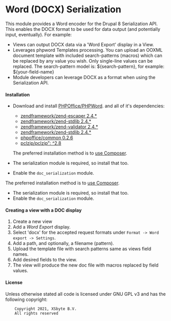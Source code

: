 # Word (DOCX) Serialization

This module provides a Word encoder for the Drupal 8 Serialization API. This
enables the DOCX format to be used for data output (and potentially input,
eventually). For example:

* Views can output DOCX data via a 'Word Export' display in a View.
* Leverages phpword Templates processing. You can upload an OOXML document template with included search-patterns (macros) which can be replaced by any value you wish. Only single-line values can be replaced. The search-pattern model is: ${search-pattern}, for example: ${your-field-name}
* Module developers can leverage DOCX as a format when using the Serialization API.

#### Installation

  * Download and install
    [PHPOffice/PHPWord](https://github.com/PHPOffice/PHPWord).
    and all of it's dependencies:
    * [zendframework/zend-escaper 2.4.*](https://github.com/zendframework/zend-escaper/tree/release-2.4.13)
    * [zendframework/zend-stdlib 2.4.*](https://github.com/zendframework/zend-stdlib/tree/release-2.4.13)
    * [zendframework/zend-validator 2.4.*](https://github.com/zendframework/zend-validator/tree/release-2.4.13)
    * [zendframework/zend-stdlib 2.4.*](https://github.com/zendframework/zend-stdlib/tree/release-2.4.13)
    * [phpoffice/common 0.2.6](https://github.com/PHPOffice/Common/tree/0.2.6)
    * [pclzip/pclzip": ^2.8](https://github.com/ivanlanin/pclzip/tree/2.8.2) 
    
    The preferred installation method is to 
    [use Composer](https://www.drupal.org/node/2404989).
  * The serialization module is required, so install that too.
  * Enable the `doc_serialization` module.
 
The preferred installation method is to [use Composer](https://www.drupal.org/node/2404989).
* The serialization module is required, so install that too.
* Enable the `doc_serialization` module.


#### Creating a view with a DOC display

1. Create a new view
2. Add a *Word Export* display.
3. Select 'docx' for the accepted request formats under
`Format -> Word export -> Settings`.
4. Add a path, and optionally, a filename (pattern).
5. Upload the template file with search patterns same as views field names.
6. Add desired fields to the view.
7. The view will produce the new doc file with macros replaced by field values.

#### License ####

Unless otherwise stated all code is licensed under GNU GPL v3 and has the following copyright:
```
    Copyright 2021, XSbyte B.V.
    All rights reserved
```
